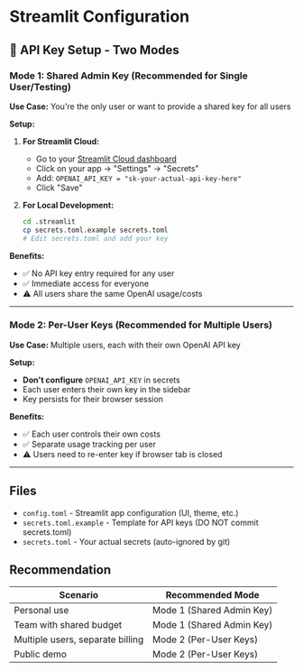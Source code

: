 # Streamlit Configuration

## 🔑 API Key Setup - Two Modes

### Mode 1: Shared Admin Key (Recommended for Single User/Testing)

**Use Case:** You're the only user or want to provide a shared key for all users

**Setup:**
1. **For Streamlit Cloud:**
   - Go to your [Streamlit Cloud dashboard](https://share.streamlit.io/)
   - Click on your app → "Settings" → "Secrets"
   - Add: `OPENAI_API_KEY = "sk-your-actual-api-key-here"`
   - Click "Save"

2. **For Local Development:**
   ```bash
   cd .streamlit
   cp secrets.toml.example secrets.toml
   # Edit secrets.toml and add your key
   ```

**Benefits:**
- ✅ No API key entry required for any user
- ✅ Immediate access for everyone
- ⚠️ All users share the same OpenAI usage/costs

---

### Mode 2: Per-User Keys (Recommended for Multiple Users)

**Use Case:** Multiple users, each with their own OpenAI API key

**Setup:**
- **Don't configure** `OPENAI_API_KEY` in secrets
- Each user enters their own key in the sidebar
- Key persists for their browser session

**Benefits:**
- ✅ Each user controls their own costs
- ✅ Separate usage tracking per user
- ⚠️ Users need to re-enter key if browser tab is closed

---

## Files

- `config.toml` - Streamlit app configuration (UI, theme, etc.)
- `secrets.toml.example` - Template for API keys (DO NOT commit secrets.toml)
- `secrets.toml` - Your actual secrets (auto-ignored by git)

## Recommendation

| Scenario | Recommended Mode |
|----------|------------------|
| Personal use | Mode 1 (Shared Admin Key) |
| Team with shared budget | Mode 1 (Shared Admin Key) |
| Multiple users, separate billing | Mode 2 (Per-User Keys) |
| Public demo | Mode 2 (Per-User Keys) |